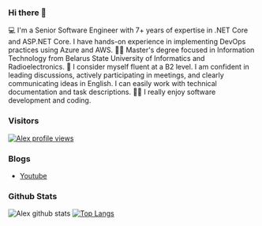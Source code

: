 ### Hi there 👋

💻 I'm a Senior Software Engineer with 7+ years of expertise in .NET Core and ASP.NET Core. I have hands-on experience in implementing DevOps practices using Azure and AWS.
👨‍🎓 Master's degree focused in Information Technology from Belarus State University of Informatics and Radioelectronics.
🎤 I consider myself fluent at a B2 level. I am confident in leading discussions, actively participating in meetings, and clearly communicating ideas in English. I can easily work with technical documentation and task descriptions.
🧘‍♂️ I really enjoy software development and coding.

### Visitors
[![Alex profile views](https://u8views.com/api/v1/github/profiles/83531125/views/day-week-month-total-count.svg)](https://u8views.com/github/devalex-tsi)

### Blogs
- [Youtube](https://www.youtube.com/@DevStoriesAndTutorials)

### Github Stats
![Alex github stats](https://github-readme-stats.vercel.app/api?username=devalex-tsi&count_private=true&theme=vue&hide=contribs,prs) 
[![Top Langs](https://github-readme-stats.vercel.app/api/top-langs/?username=devalex-tsi&layout=compact)](https://github.com/anuraghazra/github-readme-stats)
